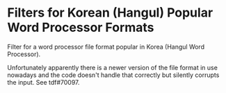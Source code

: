 # Filters for Korean (Hangul) Popular Word Processor Formats

Filter for a word processor file format popular in Korea (Hangul Word Processor).

Unfortunately apparently there is a newer version of the file format
in use nowadays and the code doesn't handle that correctly but
silently corrupts the input. See tdf#70097.
